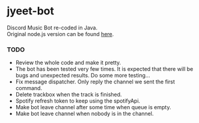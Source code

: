 # jyeet-bot

Discord Music Bot re-coded in Java.<br>
Original node.js version can be found [here](https://github.com/phxgg/yeet-bot).

### TODO

* Review the whole code and make it pretty.
* The bot has been tested very few times. It is expected that there will be bugs
and unexpected results. Do some more testing...
* Fix message dispatcher. Only reply the channel we sent the first command.
* Delete trackbox when the track is finished.
* Spotify refresh token to keep using the spotifyApi.
* Make bot leave channel after some time when queue is empty.
* Make bot leave channel when nobody is in the channel.